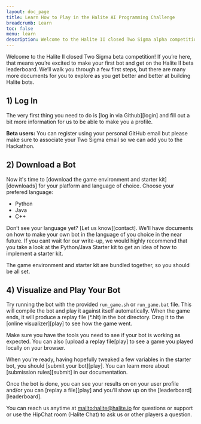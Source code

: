 ```yaml
---
layout: doc_page
title: Learn How to Play in the Halite AI Programming Challenge
breadcrumb: Learn
toc: false
menu: learn
description: Welcome to the Halite II closed Two Sigma alpha competition! Learn how to quickly get started.
---
```


Welcome to the Halite II closed Two Sigma beta competition!  If you’re here, that means you’re excited to make your first bot and get on the Halite II beta leaderboard. We’ll walk you through a few first steps, but there are many more documents for you to explore as you get better and better at building Halite bots.

## 1) Log In
    
The very first thing you need to do is [log in via Github][login] and fill out a bit more information for us to be able to make you a profile.

__Beta users:__ You can register using your personal GitHub email but please make sure to associate your Two Sigma email so we can add you to the Hackathon.
    
## 2) Download a Bot

Now it's time to [download the game environment and starter kit][downloads] for your platform and language of choice. Choose your prefered language:
    
- Python
- Java
- C++
    
Don’t see your language yet? [Let us know][contact]. We'll have documents on how to make your own bot in the language of you choice in the near future. If you cant wait for our write-up, we would highly recommend that you take a look at the Python/Java Starter kit to get an idea of how to implement a starter kit.
    
The game environment and starter kit are bundled together, so you should be all set.

## 4) Visualize and Play Your Bot

Try running the bot with the provided `run_game.sh` or `run_game.bat` file. This will compile the bot and play it against itself automatically. When the game ends, it will produce a replay file (*.hlt) in the bot directory. Drag it to the [online visualizer][play] to see how the game went.

Make sure you have the tools you need to see if your bot is working as expected. You can also [upload a replay file[play] to see a game you played locally on your browser. 
    
When you're ready, having hopefully tweaked a few variables in the starter bot, you should [submit your bot][play]. You can learn more about [submission rules][submit] in our documentation. 

Once the bot is done, you can see your results on on your user profile and/or you can [replay a file][play] and you’ll show up on the [leaderboard][leaderboard].
 
You can reach us anytime at <mailto:halite@halite.io> for questions or support or use the HipChat room (Halite Chat) to ask us or other players a question.
